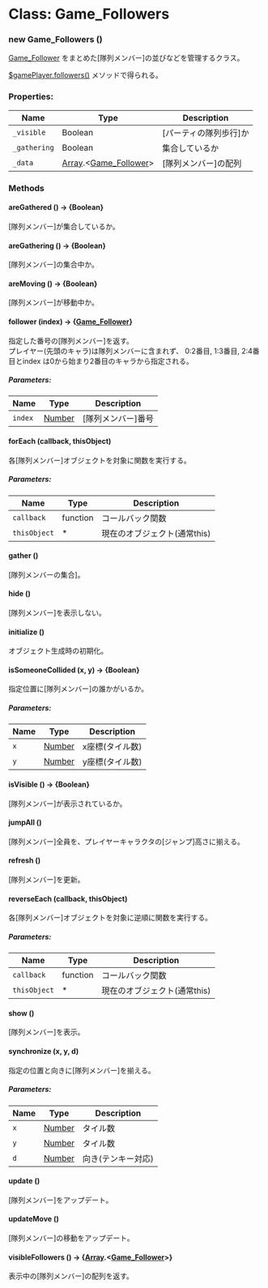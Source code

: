 # Class: Game_Followers

### new Game_Followers ()
[Game_Follower](Game_Follower.md) をまとめた[隊列メンバー]の並びなどを管理するクラス。

 [$gamePlayer.followers()](Game_Player.md#followers---game_followers) メソッドで得られる。


### Properties:

| Name | Type | Description |
| --- | --- | --- |
| `_visible` | Boolean | [パーティの隊列歩行]か |
| `_gathering` | Boolean | 集合しているか |
| `_data` | [Array](Array.md).&lt;[Game_Follower](Game_Follower.md)&gt; | [隊列メンバー]の配列 |


### Methods

#### areGathered () → {Boolean}
[隊列メンバー]が集合しているか。


#### areGathering () → {Boolean}
[隊列メンバー]の集合中か。


#### areMoving () → {Boolean}
[隊列メンバー]が移動中か。


#### follower (index) → {[Game_Follower](Game_Follower.md)}
指定した番号の[隊列メンバー]を返す。<br />
プレイヤー(先頭のキャラ)は隊列メンバーに含まれず、 0:2番目, 1:3番目, 2:4番目とindex は0から始まり2番目のキャラから指定される。

##### Parameters:

| Name | Type | Description |
| --- | --- | --- |
| `index` | [Number](Number.md) | [隊列メンバー]番号 |


#### forEach (callback, thisObject)
 各[隊列メンバー]オブジェクトを対象に関数を実行する。

##### Parameters:

| Name | Type | Description |
| --- | --- | --- |
| `callback` | function | コールバック関数 |
| `thisObject` | * | 現在のオブジェクト(通常this) |


#### gather ()
[隊列メンバーの集合]。


#### hide ()
[隊列メンバー]を表示しない。


#### initialize ()
 オブジェクト生成時の初期化。


#### isSomeoneCollided (x, y) → {Boolean}
 指定位置に[隊列メンバー]の誰かがいるか。

##### Parameters:

| Name | Type | Description |
| --- | --- | --- |
| `x` | [Number](Number.md) |  x座標(タイル数) |
| `y` | [Number](Number.md) |  y座標(タイル数) |


#### isVisible () → {Boolean}
[隊列メンバー]が表示されているか。


#### jumpAll ()
[隊列メンバー]全員を、プレイヤーキャラクタの[ジャンプ]高さに揃える。


#### refresh ()
[隊列メンバー]を更新。


#### reverseEach (callback, thisObject)
 各[隊列メンバー]オブジェクトを対象に逆順に関数を実行する。

##### Parameters:

| Name | Type | Description |
| --- | --- | --- |
| `callback` | function | コールバック関数 |
| `thisObject` | * | 現在のオブジェクト(通常this) |


#### show ()
[隊列メンバー]を表示。


#### synchronize (x, y, d)
 指定の位置と向きに[隊列メンバー]を揃える。

##### Parameters:

| Name | Type | Description |
| --- | --- | --- |
| `x` | [Number](Number.md) |  タイル数 |
| `y` | [Number](Number.md) |  タイル数 |
| `d` | [Number](Number.md) |  向き(テンキー対応) |


#### update ()
[隊列メンバー]をアップデート。


#### updateMove ()
[隊列メンバー]の移動をアップデート。


#### visibleFollowers () → {[Array](Array.md).<[Game_Follower](Game_Follower.md)>}
 表示中の[隊列メンバー]の配列を返す。


